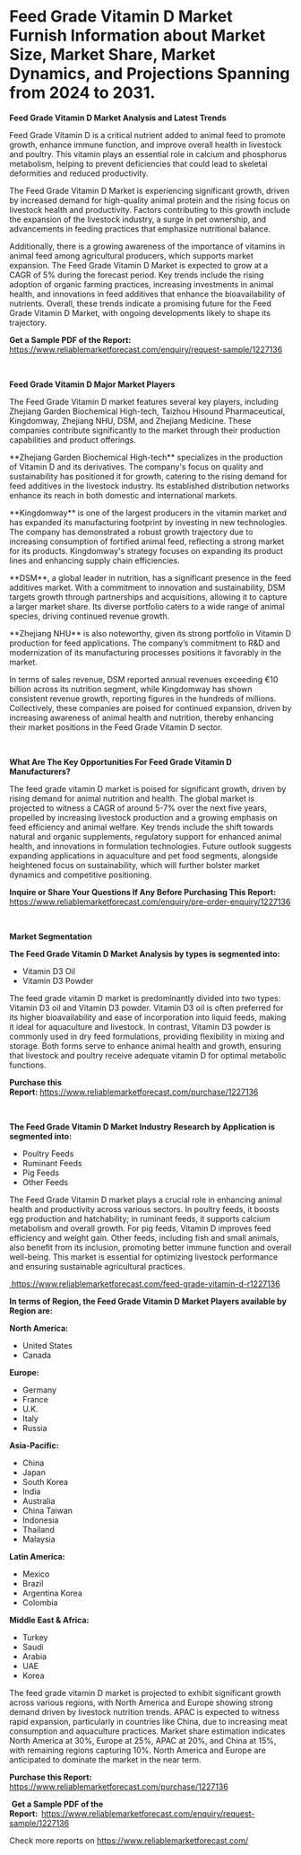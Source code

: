 <p><h1>Feed Grade Vitamin D Market Furnish Information about Market Size, Market Share, Market Dynamics, and Projections Spanning from 2024 to 2031.</h1></p><p><strong>Feed Grade Vitamin D Market Analysis and Latest Trends</strong></p>
<p><p>Feed Grade Vitamin D is a critical nutrient added to animal feed to promote growth, enhance immune function, and improve overall health in livestock and poultry. This vitamin plays an essential role in calcium and phosphorus metabolism, helping to prevent deficiencies that could lead to skeletal deformities and reduced productivity. </p><p>The Feed Grade Vitamin D Market is experiencing significant growth, driven by increased demand for high-quality animal protein and the rising focus on livestock health and productivity. Factors contributing to this growth include the expansion of the livestock industry, a surge in pet ownership, and advancements in feeding practices that emphasize nutritional balance. </p><p>Additionally, there is a growing awareness of the importance of vitamins in animal feed among agricultural producers, which supports market expansion. The Feed Grade Vitamin D Market is expected to grow at a CAGR of 5% during the forecast period. Key trends include the rising adoption of organic farming practices, increasing investments in animal health, and innovations in feed additives that enhance the bioavailability of nutrients. Overall, these trends indicate a promising future for the Feed Grade Vitamin D Market, with ongoing developments likely to shape its trajectory.</p></p>
<p><strong>Get a Sample PDF of the Report:&nbsp;</strong> <a href="https://www.reliablemarketforecast.com/enquiry/request-sample/1227136?utm_campaign=1833&utm_medium=2&utm_source=Github&utm_content=ia&utm_term=28122024&utm_id=feed-grade-vitamin-d">https://www.reliablemarketforecast.com/enquiry/request-sample/1227136</a></p>
<p>&nbsp;</p>
<p><strong>Feed Grade Vitamin D Major Market Players</strong></p>
<p><p>The Feed Grade Vitamin D market features several key players, including Zhejiang Garden Biochemical High-tech, Taizhou Hisound Pharmaceutical, Kingdomway, Zhejiang NHU, DSM, and Zhejiang Medicine. These companies contribute significantly to the market through their production capabilities and product offerings.</p><p>**Zhejiang Garden Biochemical High-tech** specializes in the production of Vitamin D and its derivatives. The company's focus on quality and sustainability has positioned it for growth, catering to the rising demand for feed additives in the livestock industry. Its established distribution networks enhance its reach in both domestic and international markets.</p><p>**Kingdomway** is one of the largest producers in the vitamin market and has expanded its manufacturing footprint by investing in new technologies. The company has demonstrated a robust growth trajectory due to increasing consumption of fortified animal feed, reflecting a strong market for its products. Kingdomway's strategy focuses on expanding its product lines and enhancing supply chain efficiencies.</p><p>**DSM**, a global leader in nutrition, has a significant presence in the feed additives market. With a commitment to innovation and sustainability, DSM targets growth through partnerships and acquisitions, allowing it to capture a larger market share. Its diverse portfolio caters to a wide range of animal species, driving continued revenue growth.</p><p>**Zhejiang NHU** is also noteworthy, given its strong portfolio in Vitamin D production for feed applications. The company’s commitment to R&D and modernization of its manufacturing processes positions it favorably in the market.</p><p>In terms of sales revenue, DSM reported annual revenues exceeding €10 billion across its nutrition segment, while Kingdomway has shown consistent revenue growth, reporting figures in the hundreds of millions. Collectively, these companies are poised for continued expansion, driven by increasing awareness of animal health and nutrition, thereby enhancing their market positions in the Feed Grade Vitamin D sector.</p></p>
<p>&nbsp;</p>
<p><strong>What Are The Key Opportunities For Feed Grade Vitamin D Manufacturers?</strong></p>
<p><p>The feed grade vitamin D market is poised for significant growth, driven by rising demand for animal nutrition and health. The global market is projected to witness a CAGR of around 5-7% over the next five years, propelled by increasing livestock production and a growing emphasis on feed efficiency and animal welfare. Key trends include the shift towards natural and organic supplements, regulatory support for enhanced animal health, and innovations in formulation technologies. Future outlook suggests expanding applications in aquaculture and pet food segments, alongside heightened focus on sustainability, which will further bolster market dynamics and competitive positioning.</p></p>
<p><strong>Inquire or Share Your Questions If Any Before Purchasing This Report:</strong> <a href="https://www.reliablemarketforecast.com/enquiry/pre-order-enquiry/1227136?utm_campaign=1833&utm_medium=2&utm_source=Github&utm_content=ia&utm_term=28122024&utm_id=feed-grade-vitamin-d">https://www.reliablemarketforecast.com/enquiry/pre-order-enquiry/1227136</a></p>
<p>&nbsp;</p>
<p><strong>Market Segmentation</strong></p>
<p><strong>The Feed Grade Vitamin D Market Analysis by types is segmented into:</strong></p>
<p><ul><li>Vitamin D3 Oil</li><li>Vitamin D3 Powder</li></ul></p>
<p><p>The feed grade vitamin D market is predominantly divided into two types: Vitamin D3 oil and Vitamin D3 powder. Vitamin D3 oil is often preferred for its higher bioavailability and ease of incorporation into liquid feeds, making it ideal for aquaculture and livestock. In contrast, Vitamin D3 powder is commonly used in dry feed formulations, providing flexibility in mixing and storage. Both forms serve to enhance animal health and growth, ensuring that livestock and poultry receive adequate vitamin D for optimal metabolic functions.</p></p>
<p><strong>Purchase this Report:&nbsp;</strong><a href="https://www.reliablemarketforecast.com/purchase/1227136?utm_campaign=1833&utm_medium=2&utm_source=Github&utm_content=ia&utm_term=28122024&utm_id=feed-grade-vitamin-d">https://www.reliablemarketforecast.com/purchase/1227136</a></p>
<p>&nbsp;</p>
<p><strong>The Feed Grade Vitamin D Market Industry Research by Application is segmented into:</strong></p>
<p><ul><li>Poultry Feeds</li><li>Ruminant Feeds</li><li>Pig Feeds</li><li>Other Feeds</li></ul></p>
<p><p>The Feed Grade Vitamin D market plays a crucial role in enhancing animal health and productivity across various sectors. In poultry feeds, it boosts egg production and hatchability; in ruminant feeds, it supports calcium metabolism and overall growth. For pig feeds, Vitamin D improves feed efficiency and weight gain. Other feeds, including fish and small animals, also benefit from its inclusion, promoting better immune function and overall well-being. This market is essential for optimizing livestock performance and ensuring sustainable agricultural practices.</p></p>
<p><a href="https://www.reliablemarketforecast.com/feed-grade-vitamin-d-r1227136?utm_campaign=1833&utm_medium=2&utm_source=Github&utm_content=ia&utm_term=28122024&utm_id=feed-grade-vitamin-d">&nbsp;https://www.reliablemarketforecast.com/feed-grade-vitamin-d-r1227136</a></p>
<p><strong>In terms of Region, the Feed Grade Vitamin D Market Players available by Region are:</strong></p>
<p>
    <p> <strong> North America: </strong>
        <ul>
            <li>United States</li>
            <li>Canada</li>
        </ul>
        </p> 
    <p> <strong> Europe: </strong>
        <ul>
            <li>Germany</li>
            <li>France</li>
            <li>U.K.</li>
            <li>Italy</li>
            <li>Russia</li>
        </ul>
        </p> 
    <p> <strong> Asia-Pacific: </strong>
        <ul>
            <li>China</li>
            <li>Japan</li>
            <li>South Korea</li>
            <li>India</li>
            <li>Australia</li>
            <li>China Taiwan</li>
            <li>Indonesia</li>
            <li>Thailand</li>
            <li>Malaysia</li>
        </ul>
        </p> 
    <p> <strong> Latin America: </strong>
        <ul>
            <li>Mexico</li>
            <li>Brazil</li>
            <li>Argentina Korea</li>
            <li>Colombia</li>
        </ul>
        </p> 
    <p> <strong> Middle East & Africa: </strong>
        <ul>
            <li>Turkey</li>
            <li>Saudi</li>
            <li>Arabia</li>
            <li>UAE</li>
            <li>Korea</li>
        </ul>
    </p>
    </p>
<p><p>The feed grade vitamin D market is projected to exhibit significant growth across various regions, with North America and Europe showing strong demand driven by livestock nutrition trends. APAC is expected to witness rapid expansion, particularly in countries like China, due to increasing meat consumption and aquaculture practices. Market share estimation indicates North America at 30%, Europe at 25%, APAC at 20%, and China at 15%, with remaining regions capturing 10%. North America and Europe are anticipated to dominate the market in the near term.</p></p>
<p><strong>Purchase this Report: </strong><a href="https://www.reliablemarketforecast.com/purchase/1227136?utm_campaign=1833&utm_medium=2&utm_source=Github&utm_content=ia&utm_term=28122024&utm_id=feed-grade-vitamin-d">https://www.reliablemarketforecast.com/purchase/1227136</a></p>
<p>&nbsp;<strong>Get a Sample PDF of the Report:&nbsp;&nbsp;</strong><a href="https://www.reliablemarketforecast.com/enquiry/request-sample/1227136?utm_campaign=1833&utm_medium=2&utm_source=Github&utm_content=ia&utm_term=28122024&utm_id=feed-grade-vitamin-d">https://www.reliablemarketforecast.com/enquiry/request-sample/1227136</a></p>
<p><strong></strong></p>
<p>Check more reports on <a href="https://www.reliablemarketforecast.com/?utm_campaign=1833&utm_medium=2&utm_source=Github&utm_content=ia&utm_term=28122024&utm_id=feed-grade-vitamin-d">https://www.reliablemarketforecast.com/</a></p>